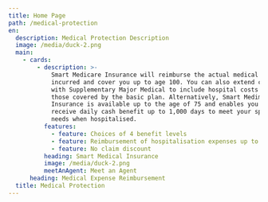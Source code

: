 ```yaml
---
title: Home Page
path: /medical-protection
en:
  description: Medical Protection Description
  image: /media/duck-2.png
  main:
    - cards:
        - description: >-
            Smart Medicare Insurance will reimburse the actual medical expenses
            incurred and cover you up to age 100. You can also extend coverage
            with Supplementary Major Medical to include hospital costs over
            those covered by the basic plan. Alternatively, Smart Medimoney
            Insurance is available up to the age of 75 and enables you to
            receive daily cash benefit up to 1,000 days to meet your specific
            needs when hospitalised.
          features:
            - feature: Choices of 4 benefit levels
            - feature: Reimbursement of hospitalisation expenses up to age 100
            - feature: No claim discount
          heading: Smart Medical Insurance
          image: /media/duck-2.png
          meetAnAgent: Meet an Agent
      heading: Medical Expense Reimbursement
  title: Medical Protection
---
```


